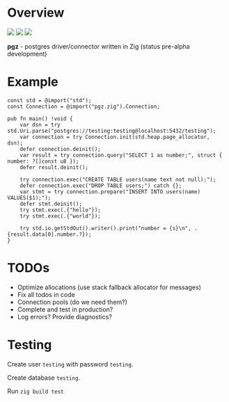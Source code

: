 # Overview

![](https://img.shields.io/github/actions/workflow/status/star-tek-mb/pgz/ci.yml)
![](https://img.shields.io/badge/version-0.0.1-red)
![](https://img.shields.io/github/license/star-tek-mb/pgz)

**pgz** - postgres driver/connector written in Zig (status pre-alpha development)

# Example

```zig
const std = @import("std");
const Connection = @import("pgz.zig").Connection;

pub fn main() !void {
    var dsn = try std.Uri.parse("postgres://testing:testing@localhost:5432/testing");
    var connection = try Connection.init(std.heap.page_allocator, dsn);
    defer connection.deinit();
    var result = try connection.query("SELECT 1 as number;", struct { number: ?[]const u8 });
    defer result.deinit();

    try connection.exec("CREATE TABLE users(name text not null);");
    defer connection.exec("DROP TABLE users;") catch {};
    var stmt = try connection.prepare("INSERT INTO users(name) VALUES($1);");
    defer stmt.deinit();
    try stmt.exec(.{"hello"});
    try stmt.exec(.{"world"});

    try std.io.getStdOut().writer().print("number = {s}\n", .{result.data[0].number.?});
}
```

# TODOs

- Optimize allocations (use stack fallback allocator for messages)
- Fix all todos in code
- Connection pools (do we need them?)
- Complete and test in production?
- Log errors? Provide diagnostics?

# Testing

Create user `testing` with password `testing`.

Create database `testing`.

Run `zig build test`
